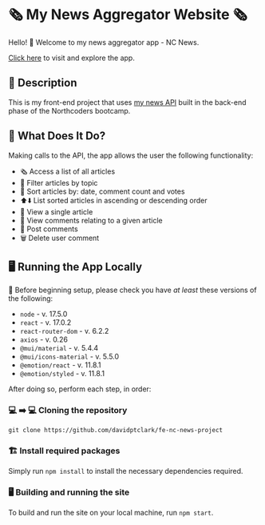 # 🗞️ My News Aggregator Website 🗞️

Hello! 👋 Welcome to my news aggregator app - NC News.

[Click here](https://fe-news-davidptclark.netlify.app/) to visit and explore the app.

## 💭 Description

This is my front-end project that uses [my news API](https://github.com/davidptclark/be-nc-news) built in the back-end phase of the Northcoders bootcamp.

## 🤔 What Does It Do?

Making calls to the API, the app allows the user the following functionality:

- 🗞️ Access a list of all articles
- 🚦 Filter articles by topic
- 📑 Sort articles by: date, comment count and votes
- ⬆️⬇️ List sorted articles in ascending or descending order
- 📄 View a single article
- 🧵 View comments relating to a given article
- 💬 Post comments
- 🗑️ Delete user comment

## 🖥️ Running the App Locally

🚧 Before beginning setup, please check you have _at least_ these versions of the following:

- `node` - v. 17.5.0
- `react` - v. 17.0.2
- `react-router-dom` - v. 6.2.2
- `axios` - v. 0.26
- `@mui/material` - v. 5.4.4
- `@mui/icons-material` - v. 5.5.0
- `@emotion/react` - v. 11.8.1
- `@emotion/styled` - v. 11.8.1

After doing so, perform each step, in order:

### 💻 ➡️ 💻 Cloning the repository

```
git clone https://github.com/davidptclark/fe-nc-news-project
```

### 🏗️ Install required packages

Simply run `npm install` to install the necessary dependencies required.

### 🖥️ Building and running the site

To build and run the site on your local machine, run `npm start`.
